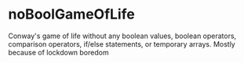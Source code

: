 # noBoolGameOfLife
Conway's game of life without any boolean values, boolean operators, comparison operators, if/else statements, or temporary arrays. Mostly because of lockdown boredom
